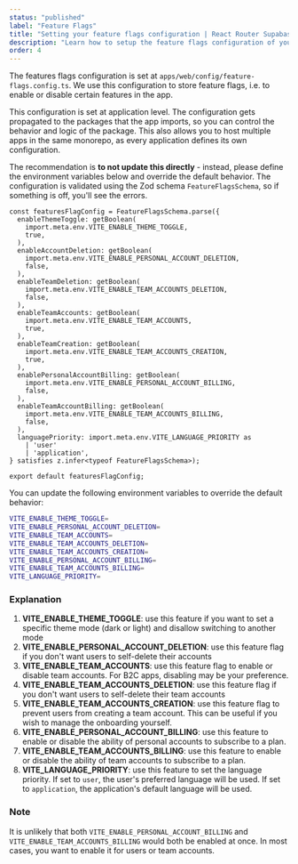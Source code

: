 ```yaml
---
status: "published"
label: "Feature Flags"
title: "Setting your feature flags configuration | React Router Supabase SaaS Kit"
description: "Learn how to setup the feature flags configuration of your React Router Supabase application"
order: 4
---
```


The features flags configuration is set at `apps/web/config/feature-flags.config.ts`. We use this configuration to store feature flags, i.e. to enable or disable certain features in the app.

This configuration is set at application level. The configuration gets propagated to the packages that the app imports, so you can control the behavior and logic of the package. This also allows you to host multiple apps in the same monorepo, as every application defines its own configuration.

The recommendation is **to not update this directly** - instead, please define the environment variables below and override the default behavior. The configuration is validated using the Zod schema `FeatureFlagsSchema`, so if something is off, you'll see the errors.

```tsx
const featuresFlagConfig = FeatureFlagsSchema.parse({
  enableThemeToggle: getBoolean(
    import.meta.env.VITE_ENABLE_THEME_TOGGLE,
    true,
  ),
  enableAccountDeletion: getBoolean(
    import.meta.env.VITE_ENABLE_PERSONAL_ACCOUNT_DELETION,
    false,
  ),
  enableTeamDeletion: getBoolean(
    import.meta.env.VITE_ENABLE_TEAM_ACCOUNTS_DELETION,
    false,
  ),
  enableTeamAccounts: getBoolean(
    import.meta.env.VITE_ENABLE_TEAM_ACCOUNTS,
    true,
  ),
  enableTeamCreation: getBoolean(
    import.meta.env.VITE_ENABLE_TEAM_ACCOUNTS_CREATION,
    true,
  ),
  enablePersonalAccountBilling: getBoolean(
    import.meta.env.VITE_ENABLE_PERSONAL_ACCOUNT_BILLING,
    false,
  ),
  enableTeamAccountBilling: getBoolean(
    import.meta.env.VITE_ENABLE_TEAM_ACCOUNTS_BILLING,
    false,
  ),
  languagePriority: import.meta.env.VITE_LANGUAGE_PRIORITY as
    | 'user'
    | 'application',
} satisfies z.infer<typeof FeatureFlagsSchema>);

export default featuresFlagConfig;
```

You can update the following environment variables to override the default behavior:

```bash
VITE_ENABLE_THEME_TOGGLE=
VITE_ENABLE_PERSONAL_ACCOUNT_DELETION=
VITE_ENABLE_TEAM_ACCOUNTS=
VITE_ENABLE_TEAM_ACCOUNTS_DELETION=
VITE_ENABLE_TEAM_ACCOUNTS_CREATION=
VITE_ENABLE_PERSONAL_ACCOUNT_BILLING=
VITE_ENABLE_TEAM_ACCOUNTS_BILLING=
VITE_LANGUAGE_PRIORITY=
```

### Explanation

1. **VITE_ENABLE_THEME_TOGGLE**: use this feature if you want to set a specific theme mode (dark or light) and disallow switching to another mode
2. **VITE_ENABLE_PERSONAL_ACCOUNT_DELETION**: use this feature flag if you don't want users to self-delete their accounts
3. **VITE_ENABLE_TEAM_ACCOUNTS**: use this feature flag to enable or disable team accounts. For B2C apps, disabling may be your preference.
4. **VITE_ENABLE_TEAM_ACCOUNTS_DELETION**: use this feature flag if you don't want users to self-delete their team accounts
5. **VITE_ENABLE_TEAM_ACCOUNTS_CREATION**: use this feature flag to prevent users from creating a team account. This can be useful if you wish to manage the onboarding yourself.
6. **VITE_ENABLE_PERSONAL_ACCOUNT_BILLING**: use this feature to enable or disable the ability of personal accounts to subscribe to a plan.
7. **VITE_ENABLE_TEAM_ACCOUNTS_BILLING**: use this feature to enable or disable the ability of team accounts to subscribe to a plan.
8. **VITE_LANGUAGE_PRIORITY**: use this feature to set the language priority. If set to `user`, the user's preferred language will be used. If set to `application`, the application's default language will be used.

### Note

It is unlikely that both `VITE_ENABLE_PERSONAL_ACCOUNT_BILLING` and `VITE_ENABLE_TEAM_ACCOUNTS_BILLING` would both be enabled at once. In most cases, you want to enable it for users or team accounts.